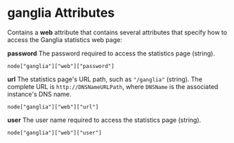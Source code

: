 # ganglia Attributes<a name="attributes-json-ganglia"></a>

Contains a **web** attribute that contains several attributes that specify how to access the Ganglia statistics web page:

**password**  <a name="attributes-json-ganglia-password"></a>
The password required to access the statistics page \(string\)\.  

```
node["ganglia"]["web"]["password"]
```

**url**  <a name="attributes-json-ganglia-url"></a>
The statistics page's URL path, such as `"/ganglia"` \(string\)\. The complete URL is `http://DNSNameURLPath`, where `DNSName` is the associated instance's DNS name\.  

```
node["ganglia"]["web"]["url"]
```

**user**  <a name="attributes-json-ganglia-user"></a>
The user name required to access the statistics page \(string\)\.  

```
node["ganglia"]["web"]["user"]
```
